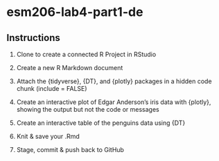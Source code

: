 # esm206-lab4-part1-de

## Instructions

1. Clone to create a connected R Project in RStudio

2. Create a new R Markdown document

3. Attach the {tidyverse}, {DT}, and {plotly} packages in a hidden code chunk (include = FALSE)

4. Create an interactive plot of Edgar Anderson’s iris data with {plotly}, showing the output but not the code or messages

5. Create an interactive table of the penguins data using {DT}

6. Knit & save your .Rmd

7. Stage, commit & push back to GitHub

